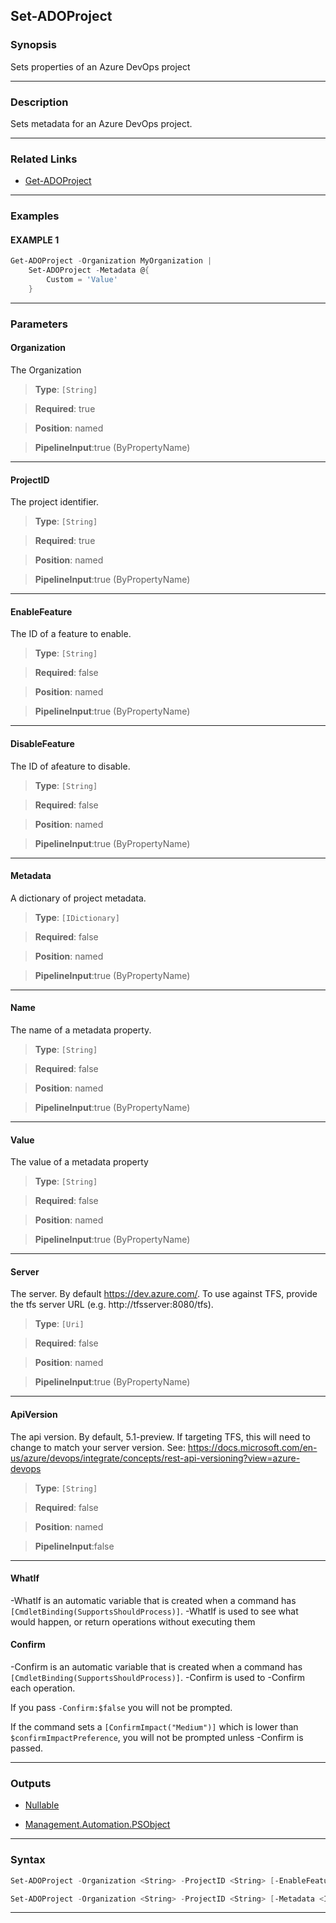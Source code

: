Set-ADOProject
--------------
### Synopsis
Sets properties of an Azure DevOps project

---
### Description

Sets metadata for an Azure DevOps project.

---
### Related Links
* [Get-ADOProject](Get-ADOProject.md)



---
### Examples
#### EXAMPLE 1
```PowerShell
Get-ADOProject -Organization MyOrganization |
    Set-ADOProject -Metadata @{
        Custom = 'Value'
    }
```

---
### Parameters
#### **Organization**

The Organization



> **Type**: ```[String]```

> **Required**: true

> **Position**: named

> **PipelineInput**:true (ByPropertyName)



---
#### **ProjectID**

The project identifier.



> **Type**: ```[String]```

> **Required**: true

> **Position**: named

> **PipelineInput**:true (ByPropertyName)



---
#### **EnableFeature**

The ID of a feature to enable.



> **Type**: ```[String]```

> **Required**: false

> **Position**: named

> **PipelineInput**:true (ByPropertyName)



---
#### **DisableFeature**

The ID of afeature to disable.



> **Type**: ```[String]```

> **Required**: false

> **Position**: named

> **PipelineInput**:true (ByPropertyName)



---
#### **Metadata**

A dictionary of project metadata.



> **Type**: ```[IDictionary]```

> **Required**: false

> **Position**: named

> **PipelineInput**:true (ByPropertyName)



---
#### **Name**

The name of a metadata property.



> **Type**: ```[String]```

> **Required**: false

> **Position**: named

> **PipelineInput**:true (ByPropertyName)



---
#### **Value**

The value of a metadata property



> **Type**: ```[String]```

> **Required**: false

> **Position**: named

> **PipelineInput**:true (ByPropertyName)



---
#### **Server**

The server.  By default https://dev.azure.com/.
To use against TFS, provide the tfs server URL (e.g. http://tfsserver:8080/tfs).



> **Type**: ```[Uri]```

> **Required**: false

> **Position**: named

> **PipelineInput**:true (ByPropertyName)



---
#### **ApiVersion**

The api version.  By default, 5.1-preview.
If targeting TFS, this will need to change to match your server version.
See: https://docs.microsoft.com/en-us/azure/devops/integrate/concepts/rest-api-versioning?view=azure-devops



> **Type**: ```[String]```

> **Required**: false

> **Position**: named

> **PipelineInput**:false



---
#### **WhatIf**
-WhatIf is an automatic variable that is created when a command has ```[CmdletBinding(SupportsShouldProcess)]```.
-WhatIf is used to see what would happen, or return operations without executing them
#### **Confirm**
-Confirm is an automatic variable that is created when a command has ```[CmdletBinding(SupportsShouldProcess)]```.
-Confirm is used to -Confirm each operation.
    
If you pass ```-Confirm:$false``` you will not be prompted.
    
    
If the command sets a ```[ConfirmImpact("Medium")]``` which is lower than ```$confirmImpactPreference```, you will not be prompted unless -Confirm is passed.

---
### Outputs
* [Nullable](https://learn.microsoft.com/en-us/dotnet/api/System.Nullable)


* [Management.Automation.PSObject](https://learn.microsoft.com/en-us/dotnet/api/System.Management.Automation.PSObject)




---
### Syntax
```PowerShell
Set-ADOProject -Organization <String> -ProjectID <String> [-EnableFeature <String>] [-DisableFeature <String>] [-Server <Uri>] [-ApiVersion <String>] [-WhatIf] [-Confirm] [<CommonParameters>]
```
```PowerShell
Set-ADOProject -Organization <String> -ProjectID <String> [-Metadata <IDictionary>] [-Name <String>] [-Value <String>] [-Server <Uri>] [-ApiVersion <String>] [-WhatIf] [-Confirm] [<CommonParameters>]
```
---
